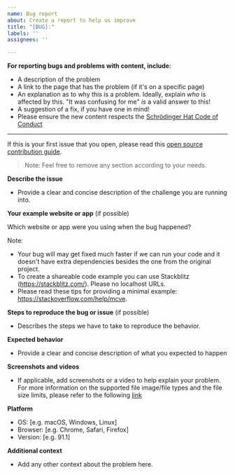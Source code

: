```yaml
---
name: Bug report
about: Create a report to help us improve
title: "[BUG]:"
labels: ''
assignees: ''

---
```


**For reporting bugs and problems with content, include:**

- A description of the problem
- A link to the page that has the problem (if it's on a specific page)
- An explanation as to why this is a problem. Ideally, explain _who_ is affected by this. "It was confusing for me" _is_ a valid answer to this!
- A suggestion of a fix, if you have one in mind!
- Please ensure the new content respects the [Schrödinger Hat Code of Conduct](https://www.schrodinger-hat.it/code-of-conduct)

--- 

If this is your first issue that you open, please read this [open source contribution guide](https://opensource.guide/how-to-contribute/#opening-an-issue).

> Note: Feel free to remove any section according to your needs.

**Describe the issue**

- Provide a clear and concise description of the challenge you are running into.

**Your example website or app** (if possible)

Which website or app were you using when the bug happened?

Note:
- Your bug will may get fixed much faster if we can run your code and it doesn't have extra dependencies besides the one from the original project.
- To create a shareable code example you can use Stackblitz (https://stackblitz.com/). Please no localhost URLs.
- Please read these tips for providing a minimal example: https://stackoverflow.com/help/mcve.


**Steps to reproduce the bug or issue** (if possible)

- Describes the steps we have to take to reproduce the behavior.

**Expected behavior**

- Provide a clear and concise description of what you expected to happen

**Screenshots and videos**

- If applicable, add screenshots or a video to help explain your problem.
For more information on the supported file image/file types and the file size limits, please refer
to the following [link](https://docs.github.com/en/github/writing-on-github/working-with-advanced-formatting/attaching-files)

**Platform**

- OS: [e.g. macOS, Windows, Linux]
- Browser: [e.g. Chrome, Safari, Firefox]
- Version: [e.g. 91.1]

**Additional context**

- Add any other context about the problem here.
